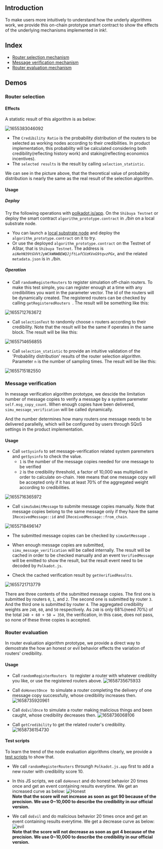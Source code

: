 ## Introduction

To make users more intuitively to understand how the underly algorithms work, we provide this on-chain prototype smart contract to show the effects of the underlying mechanisms implemented in ink!.

## Index
* [Router selection mechanism](#router-selection)
* [Message verification mechanism](#message-verification)
* [Router evaluation mechanism](#router-evaluation)

## Demos

### Router selection

#### Effects
A statistic result of this algorithm is as below:

![1655383046092](https://user-images.githubusercontent.com/83746881/174071425-78fbea88-2f20-41c8-b874-fec4d61208c5.png)

* The `Credibility Ratio` is the probability distribution of the routers to be selected as working nodes according to their credibilities. In product implementation, this probability will be calculated considering both credibility(reflecting history work) and staking(reflecting economics incentives).
* The `selected results` is the result by calling `selection_statistic`.

We can see in the picture above, that the theoretical value of probability distribution is nearly the same as the real result of the selection algorithm.

#### Usage
##### Deploy
Try the following operations with [polkadot,js/app](https://polkadot.js.org/apps/#/explorer). On the `Shibuya Testnet` or deploy the smart contract `algorithm_prototype.contract` in *./bin* on a local substrate node.

* You can launch a [local substrate node](https://github.com/paritytech/substrate-contracts-node) and deploy the `algorithm_prototype.contract` on it to try. 
* Or use the deployed `algorithm_prototype.contract` on the Testnet of AStar, that is `Shibuya Testnet`. The address is *`aiNehN39tGVVtJyWCkWNWBEWQJjftLafCUzKVxG9tqvzPGx`*, and the related `metadata.json` is in *./bin*.

##### Operation
* Call `randomRegisterRouters` to register simulation off-chain routers. To make this test simple, you can register enough at a time with any credibilities you want in the parameter vector. The id of the routers will be dynamically created. The registered routers can be checked by calling `getRegisteredRouters `. The result will be something like this:

![1655712763672](https://user-images.githubusercontent.com/83746881/174556149-c6ed625d-b3fa-49fa-b914-bc7b2642a9c9.png)

* Call `selectionTest` to randomly choose `n` routers according to their credibility. Note that the result will be the same if operates in the same block. The result will be like this:

![1655714656855](https://user-images.githubusercontent.com/83746881/174563243-46a3ae26-5fb0-47c7-b7c1-57aee72177cd.png)

* Call `selection_statistic` to provide an intuitive validation of the 'Probability distribution' results of the router selection algorithm. Parameter `n` is the number of sampling times. The result will be like this:

![1655715182550](https://user-images.githubusercontent.com/83746881/174564024-8b11d9c2-b15a-4bb7-9b34-e11971e3fa6a.png)

### Message verification
In message verification algorithm prototype, we descide the limitation number of message copies to verify a message by a system paremeter `self.msg_copy_count`. When enough copies have been delivered, `simu_message_verification` will be called dynamically.

And the number determines how many routers one message needs to be delivered parallelly, which will be configured by users through SQoS settings in the product implementation. 

#### Usage
* Call `setSysinfo` to set message-verification related system paremeters and `getSysinfo` to check the value.
  * `1` is the number of the message copies needed for one message to be verified
  * `2` is the credibility threshold, a factor of 10,000 was multiplied in order to calculate on-chain. `7000` means that one message copy will be accepted only if it has at least 70% of the aggregated weight according to credibilities.

![1655716365972](https://user-images.githubusercontent.com/83746881/174568231-9529d91a-8cd5-4510-b191-64e7e4360462.png)

* Call `simuSubmitMessage` to submite message copies manually. Note that message copies belong to the same message only if they have the same `IReceivedMessage::id` and `IReceivedMessage::from_chain`. 

![1655718496147](https://user-images.githubusercontent.com/83746881/174575620-555750dd-5e84-47fb-8225-9d91c2c20efa.png)

* The submitted message copies can be checked by `simuGetMessage `.




*  When enough message copies are submitted, `simu_message_verification` will be called internally. The result will be cached in order to be checked manually and an event `VerifiedMessage` will be emitted to show the result, but the result event need to be decoded by `Polkadot.js`. 



* Check the cached verification result by `getVerifiedResults`.

![1655721713779](https://user-images.githubusercontent.com/83746881/174584850-ed1cc4d8-42d6-4844-98f0-f4b75b3872b1.png)

There are three contents of the submitted message copies. The first one is submitted by routers `0`, `1`, and `2`. The second one is submitted by router `3`. And the third one is submitted by router `4`. The aggregated credibility weights are `240`, `60`, and `50` respectively. As `240` is only 68%(need 70%) of the total `240 + 60 + 50 = 350`, the verification, in this case, does not pass, so none of these three copies is accepted.

### Router evaluation
In router evaluation algorithm prototype, we provide a direct way to demostrate the how an honest or evil behavior effects the variation of routers' credibility.

#### Usage
* Call `randomRegisterRouters ` to register a router with whatever crediblity you like, or use the registered routers above.
![1658735675933](https://user-images.githubusercontent.com/83746881/180726816-7e66db44-57a1-44fb-9520-8bcac8ba6329.png)

* Call `doHonestOnce ` to simulate a router completing the delivery of one message copy successfully, whose credibility increases then.
![1658735920961](https://user-images.githubusercontent.com/83746881/180727555-b61facee-2326-40cd-8f09-55d35102e309.png)

* Call `doEvilOnce` to simulate a router making malicious things and been caught, whose credibility decreases then.
![1658736068106](https://user-images.githubusercontent.com/83746881/180728105-16dbca64-f388-4f82-88d8-9a87e4b1682f.png)

* Call `getCredibility` to get the related router's credibility.
![1658736154730](https://user-images.githubusercontent.com/83746881/180728339-ee55c687-d523-4323-8749-9e80262b37a0.png)

#### Test scripts
To learn the trend of the node evaluation algorithms clearly, we provide a [test scripts](../../test/nodeEvaluation.js) to show that.
* We call `randomRegisterRouters` throungh `Polkadot.js.app` first to add a new router with credibility score 10.
* In this JS scripts, we call `doHonest` and do honest behavior 20 times once and get an event containing results everytime. We get an increased curve as below:
![Honest](https://user-images.githubusercontent.com/83746881/180753234-bc432d9e-0c4c-4599-90cb-90377be6a6e0.png)  
**Note that the score will not increase as soon as got 90 because of the precision. We use 0~10,000 to describe the credibility in our official version.**

* We call `doEvil` and do malicious behavior 20 times once and get an event containing results everytime. We get a decrease curve as below:
![evil](https://user-images.githubusercontent.com/83746881/180753589-a0eb0548-7144-4ce1-868e-c75e16ce2850.png)  
**Note that the score will not decrease as soon as got 4 because of the precision. We use 0~10,000 to describe the credibility in our official version.**


